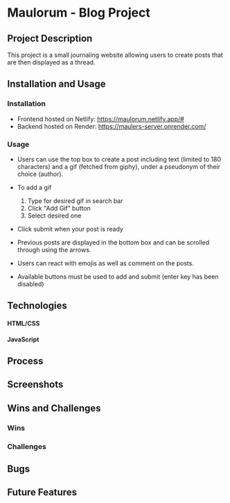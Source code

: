 # Maulorum - Blog Project

## Project Description
This project is a small journaling website allowing users to create posts that are then displayed as a thread.

## Installation and Usage
### Installation
- Frontend hosted on Netlify: https://maulorum.netlify.app/#
- Backend hosted on Render: https://maulers-server.onrender.com/

### Usage
- Users can use the top box to create a post including text (limited to 180 characters) and a gif (fetched from giphy), under a pseudonym of their choice (author).
- To add a gif
  1. Type for desired gif in search bar
  2. Click "Add Gif" button
  3. Select desired one
- Click submit when your post is ready

- Previous posts are displayed in the bottom box and can be scrolled through using the arrows. 
- Users can react with emojis as well as comment on the posts.
- Available buttons must be used to add and submit (enter key has been disabled)

## Technologies
#### HTML/CSS

#### JavaScript

## Process


## Screenshots

## Wins and Challenges
### Wins

### Challenges

## Bugs

## Future Features
